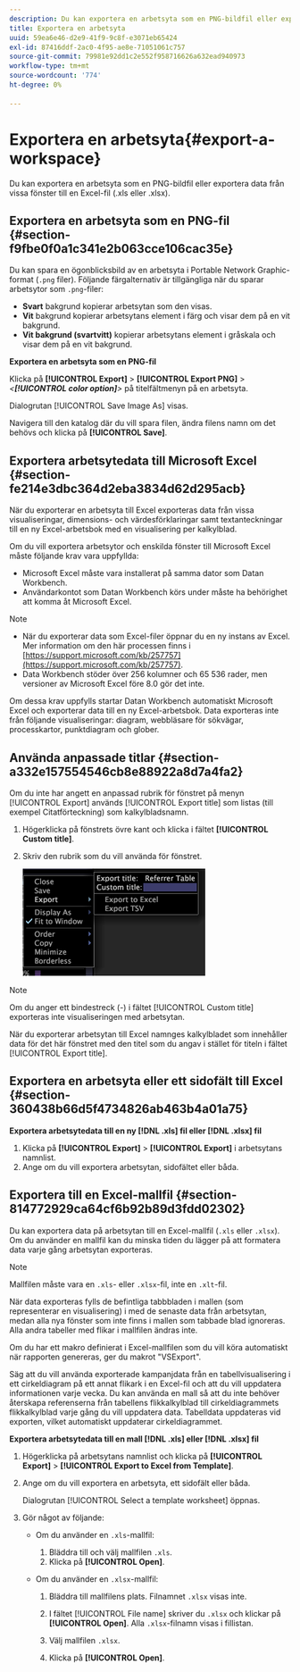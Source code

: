 ```yaml
---
description: Du kan exportera en arbetsyta som en PNG-bildfil eller exportera data från vissa fönster till en Excel-fil (.xls eller .xlsx).
title: Exportera en arbetsyta
uuid: 59ea6e46-d2e9-41f9-9c8f-e3071eb65424
exl-id: 87416ddf-2ac0-4f95-ae8e-71051061c757
source-git-commit: 79981e92dd1c2e552f958716626a632ead940973
workflow-type: tm+mt
source-wordcount: '774'
ht-degree: 0%

---
```


# Exportera en arbetsyta{#export-a-workspace}

Du kan exportera en arbetsyta som en PNG-bildfil eller exportera data från vissa fönster till en Excel-fil (.xls eller .xlsx).

## Exportera en arbetsyta som en PNG-fil {#section-f9fbe0f0a1c341e2b063cce106cac35e}

Du kan spara en ögonblicksbild av en arbetsyta i Portable Network Graphic-format (`.png` filer). Följande färgalternativ är tillgängliga när du sparar arbetsytor som `.png`-filer:

* **Svart** bakgrund kopierar arbetsytan som den visas.
* **Vit** bakgrund kopierar arbetsytans element i färg och visar dem på en vit bakgrund.
* **Vit bakgrund (svartvitt)** kopierar arbetsytans element i gråskala och visar dem på en vit bakgrund.

**Exportera en arbetsyta som en PNG-fil**

Klicka på **[!UICONTROL Export]** > **[!UICONTROL Export PNG]** > *&lt;**[!UICONTROL color option]**>* på titelfältmenyn på en arbetsyta.

Dialogrutan [!UICONTROL Save Image As] visas.

Navigera till den katalog där du vill spara filen, ändra filens namn om det behövs och klicka på **[!UICONTROL Save]**.

## Exportera arbetsytedata till Microsoft Excel {#section-fe214e3dbc364d2eba3834d62d295acb}

När du exporterar en arbetsyta till Excel exporteras data från vissa visualiseringar, dimensions- och värdesförklaringar samt textanteckningar till en ny Excel-arbetsbok med en visualisering per kalkylblad.

Om du vill exportera arbetsytor och enskilda fönster till Microsoft Excel måste följande krav vara uppfyllda:

* Microsoft Excel måste vara installerat på samma dator som Datan Workbench.
* Användarkontot som Datan Workbench körs under måste ha behörighet att komma åt Microsoft Excel.

>[!NOTE]
>
>* När du exporterar data som Excel-filer öppnar du en ny instans av Excel. Mer information om den här processen finns i [https://support.microsoft.com/kb/257757](https://support.microsoft.com/kb/257757).
>* Data Workbench stöder över 256 kolumner och 65 536 rader, men versioner av Microsoft Excel före 8.0 gör det inte.
>


Om dessa krav uppfylls startar Datan Workbench automatiskt Microsoft Excel och exporterar data till en ny Excel-arbetsbok. Data exporteras inte från följande visualiseringar: diagram, webbläsare för sökvägar, processkartor, punktdiagram och glober.

## Använda anpassade titlar {#section-a332e157554546cb8e88922a8d7a4fa2}

Om du inte har angett en anpassad rubrik för fönstret på menyn [!UICONTROL Export] används [!UICONTROL Export title] som listas (till exempel Citatförteckning) som kalkylbladsnamn.

1. Högerklicka på fönstrets övre kant och klicka i fältet **[!UICONTROL Custom title]**.
1. Skriv den rubrik som du vill använda för fönstret.

   ![](assets/mnu_window_TitleBar_Export.png)

>[!NOTE]
>
>Om du anger ett bindestreck (-) i fältet [!UICONTROL Custom title] exporteras inte visualiseringen med arbetsytan.

När du exporterar arbetsytan till Excel namnges kalkylbladet som innehåller data för det här fönstret med den titel som du angav i stället för titeln i fältet [!UICONTROL Export title].

## Exportera en arbetsyta eller ett sidofält till Excel {#section-360438b66d5f4734826ab463b4a01a75}

**Exportera arbetsytedata till en ny  [!DNL .xls] fil eller  [!DNL .xlsx] fil**

1. Klicka på **[!UICONTROL Export]** > **[!UICONTROL Export]** i arbetsytans namnlist.
1. Ange om du vill exportera arbetsytan, sidofältet eller båda.

## Exportera till en Excel-mallfil {#section-814772929ca64cf6b92b89d3fdd02302}

Du kan exportera data på arbetsytan till en Excel-mallfil (`.xls` eller `.xlsx`). Om du använder en mallfil kan du minska tiden du lägger på att formatera data varje gång arbetsytan exporteras.

>[!NOTE]
>
>Mallfilen måste vara en `.xls`- eller `.xlsx`-fil, inte en `.xlt`-fil.

När data exporteras fylls de befintliga tabbbladen i mallen (som representerar en visualisering) i med de senaste data från arbetsytan, medan alla nya fönster som inte finns i mallen som tabbade blad ignoreras. Alla andra tabeller med flikar i mallfilen ändras inte.

Om du har ett makro definierat i Excel-mallfilen som du vill köra automatiskt när rapporten genereras, ger du makrot &quot;VSExport&quot;.

Säg att du vill använda exporterade kampanjdata från en tabellvisualisering i ett cirkeldiagram på ett annat flikark i en Excel-fil och att du vill uppdatera informationen varje vecka. Du kan använda en mall så att du inte behöver återskapa referenserna från tabellens flikkalkylblad till cirkeldiagrammets flikkalkylblad varje gång du vill uppdatera data. Tabelldata uppdateras vid exporten, vilket automatiskt uppdaterar cirkeldiagrammet.

**Exportera arbetsytedata till en mall  [!DNL .xls] eller  [!DNL .xlsx] fil**

1. Högerklicka på arbetsytans namnlist och klicka på **[!UICONTROL Export]** > **[!UICONTROL Export to Excel from Template]**.
1. Ange om du vill exportera en arbetsyta, ett sidofält eller båda.

   Dialogrutan [!UICONTROL Select a template worksheet] öppnas.

1. Gör något av följande:

   * Om du använder en `.xls`-mallfil:

      1. Bläddra till och välj mallfilen `.xls`.
      1. Klicka på **[!UICONTROL Open]**.
   * Om du använder en `.xlsx`-mallfil:

      1. Bläddra till mallfilens plats. Filnamnet `.xlsx` visas inte.
      1. I fältet [!UICONTROL File name] skriver du `.xlsx` och klickar på **[!UICONTROL Open]**. Alla `.xlsx`-filnamn visas i fillistan.

      1. Välj mallfilen `.xlsx`.
      1. Klicka på **[!UICONTROL Open]**.
